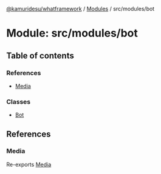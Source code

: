 [@kamuridesu/whatframework](../README.md) / [Modules](../modules.md) / src/modules/bot

# Module: src/modules/bot

## Table of contents

### References

- [Media](src_modules_bot.md#media)

### Classes

- [Bot](../classes/src_modules_bot.Bot.md)

## References

### Media

Re-exports [Media](../interfaces/src__types_bot.Media.md)
